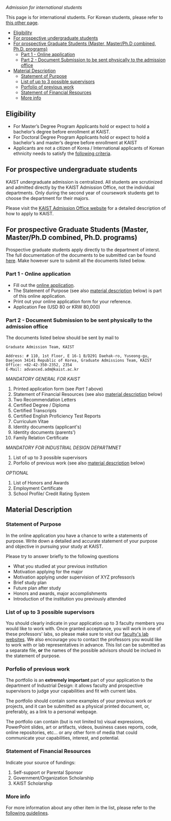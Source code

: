 _Admission for international students_

This page is for international students. For Korean students, please refer to [this other page](./korean.html).

- [Eligibility](#eligibility)
- [For prospective undergraduate students](#for-prospective-undergraduate-students)
- [For prospective Graduate Students (Master, Master/Ph.D combined, Ph.D. programs)](#for-prospective-graduate-students-master-masterphd-combined-phd-programs)
  - [Part 1 - Online application](#part-1---online-application)
  - [Part 2 - Document Submission to be sent physically to the admission office](#part-2---document-submission-to-be-sent-physically-to-the-admission-office)
- [Material Description](#material-description)
  - [Statement of Purpose](#statement-of-purpose)
  - [List of up to 3 possible supervisors](#list-of-up-to-3-possible-supervisors)
  - [Porfolio of previous work](#porfolio-of-previous-work)
  - [Statement of Financial Resources](#statement-of-financial-resources)
  - [More info](#more-info)

## Eligibility

- For Master’s Degree Program
  Applicants hold or expect to hold a bachelor’s degree before enrollment at KAIST.
- For Doctoral Degree Program
  Applicants hold or expect to hold a bachelor’s and master’s degree before enrollment at KAIST
- Applicants are not a citizen of Korea / International applicants of Korean ethnicity needs to satisfy the [following criteria](https://admission.kaist.ac.kr/intl-graduate/Eligibility/).

## For prospective undergraduate students

KAIST undergraduate admission is centralized. All students are scrutinized and admitted directly by the KAIST Admission Office, not the individual departments. Only during the second year of coursework students get to choose the department for their majors.

Please visit the [KAIST Admission Office website](https://admission.kaist.ac.kr/intl-undergraduate/) for a detailed description of how to apply to KAIST.

## For prospective Graduate Students (Master, Master/Ph.D combined, Ph.D. programs)

Prospective graduate students apply directly to the department of interst. The full documentation of the documents to be submitted can be found [here](https://admission.kaist.ac.kr/intl-graduate/required-application/). Make however sure to submit all the documents listed below.

### Part 1 - Online application

- Fill out the [online application](https://apply.kaist.ac.kr/InterGradApply/InterGradApply/Login).
- The Statement of Purpose (see also [material description](#material-description) below) is part of this online application.
- Print out your online application form for your reference.
- Application Fee (USD 80 or KRW 80,000)

### Part 2 - Document Submission to be sent physically to the admission office

The documents listed below should be sent by mail to

```
Graduate Admission Team, KAIST

Address: # 110, 1st Floor, E 16-1 B/D291 Daehak-ro, Yuseong-gu, Daejeon 34141 Republic of Korea, Graduate Admissions Team, KAIST
Office: +82-42-350-2352, 2354
E-Mail: advanced.adm@kaist.ac.kr
```

_MANDATORY GENERAL FOR KAIST_

1. Printed application form (see _Part 1_ above)
2. Statement of Financial Resources (see also [material description](#material-description) below)
3. Two Recommendation Letters
4. Certified Degree / Diploma
5. Certified Transcripts
6. Certified English Proficiency Test Reports
7. Curriculum Vitae
8. Identity documents (applicant's)
9. Identity documents (parents')
10. Family Relation Certificate

_MANDATORY FOR INDUSTRIAL DESIGN DEPARTMNET_

1. List of up to 3 possible supervisors
2. Porfolio of previous work (see also [material description](#material-description) below)

_OPTIONAL_

1. List of Honors and Awards
2. Employment Certificate
3. School Profile/ Credit Rating System

## Material Description

### Statement of Purpose

In the online application you have a chance to write a statements of purpose. Write down a detailed and accurate statement of your purpose and objective in pursuing your study at KAIST.

Please try to answer briefly to the following questions

- What you studied at your previous institution
- Motivation applying for the major
- Motivation applying under supervision of XYZ professor/s
- Brief study plan
- Future plan after study
- Honors and awards, major accomplishments
- Introduction of the institution you previously attended

### List of up to 3 possible supervisors

You should clearly indicate in your application up to 3 faculty members you would like to work with. Once granted acceptance, you will work in one of these professors' labs, so please make sure to visit our [faculty's lab websites](https://id.kaist.ac.kr/index.php?mid=faculty). We also encourage you to contact the professors you would like to work with or lab representatives in advance. This list can be submitted as a separate file, **or** the names of the possible advisors should be inclued in the statement of purpose.

### Porfolio of previous work

The portfolio is an **extremely important** part of your application to the department of Industrial Design: it allows faculty and prospective supervisors to judge your capabilities and fit with current labs.

The portfolio should contain some examples of your previous work or projects, and it can be submitted as a physical printed document, or, preferably, as a link to a personal webpage.

The portfolio can contain (but is not limited to) visual expressions, PowerPoint slides, art or artifacts, videos, business cases reports, code, online repositories, etc... or any other form of media that could communicate your capabilities, interest, and potential.

### Statement of Financial Resources

Indicate your source of fundings:

1. Self-support or Parental Sponsor
2. Government/Organization Scholarship
3. KAIST Scholarship

### More info

For more information about any other item in the list, please refer to the [following guidelines](https://admission.kaist.ac.kr/intl-graduate/required-application/).

